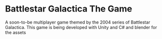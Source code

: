 # Battlestar Galactica The Game
 A soon-to-be multiplayer game themed by the 2004 series of Battlestar Galactica. This game is being developed with Unity and C# and blender for the assets
